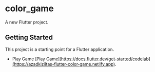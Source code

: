 # color_game

A new Flutter project.

## Getting Started

This project is a starting point for a Flutter application.

- Play Game [Play Game](https://docs.flutter.dev/get-started/codelab](https://azadkiziltas-flutter-color-game.netlify.app).


